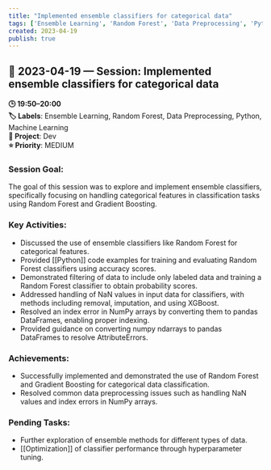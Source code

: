 ```yaml
---
title: "Implemented ensemble classifiers for categorical data"
tags: ['Ensemble Learning', 'Random Forest', 'Data Preprocessing', 'Python', 'Machine Learning']
created: 2023-04-19
publish: true
---
```


## 📅 2023-04-19 — Session: Implemented ensemble classifiers for categorical data

**🕒 19:50–20:00**  
**🏷️ Labels**: Ensemble Learning, Random Forest, Data Preprocessing, Python, Machine Learning  
**📂 Project**: Dev  
**⭐ Priority**: MEDIUM  


### Session Goal:
The goal of this session was to explore and implement ensemble classifiers, specifically focusing on handling categorical features in classification tasks using Random Forest and Gradient Boosting.

### Key Activities:
- Discussed the use of ensemble classifiers like Random Forest for categorical features.
- Provided [[Python]] code examples for training and evaluating Random Forest classifiers using accuracy scores.
- Demonstrated filtering of data to include only labeled data and training a Random Forest classifier to obtain probability scores.
- Addressed handling of NaN values in input data for classifiers, with methods including removal, imputation, and using XGBoost.
- Resolved an index error in NumPy arrays by converting them to pandas DataFrames, enabling proper indexing.
- Provided guidance on converting numpy ndarrays to pandas DataFrames to resolve AttributeErrors.

### Achievements:
- Successfully implemented and demonstrated the use of Random Forest and Gradient Boosting for categorical data classification.
- Resolved common data preprocessing issues such as handling NaN values and index errors in NumPy arrays.

### Pending Tasks:
- Further exploration of ensemble methods for different types of data.
- [[Optimization]] of classifier performance through hyperparameter tuning.
